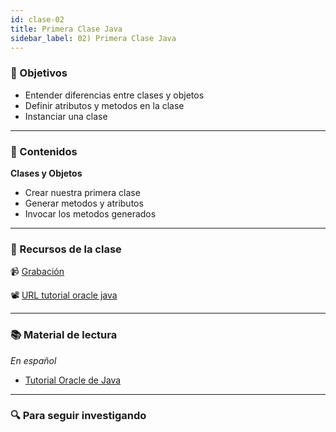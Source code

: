 ```yaml
---
id: clase-02
title: Primera Clase Java
sidebar_label: 02) Primera Clase Java
---
```


### 🏁 Objetivos

- Entender diferencias entre clases y objetos
- Definir atributos y metodos en la clase
- Instanciar una clase

---

### 📝 Contenidos

**Clases y Objetos**

- Crear nuestra primera clase
- Generar metodos y atributos
- Invocar los metodos generados

---

### 🚀 Recursos de la clase

📹 [Grabación](https://us02web.zoom.us/rec/share/48FZDaDbxmdOcNbU5GXWa7AdIJ77eaa82iFMqPBZmR5iKWbliICFaagLKu1twDUz?startTime=1598997929000)

📽️ [URL tutorial oracle java](https://docs.oracle.com/javase/tutorial/)

---

### 📚 Material de lectura

_En español_

- [Tutorial Oracle de Java](https://docs.oracle.com/javase/tutorial/)

---

### 🔍 Para seguir investigando

